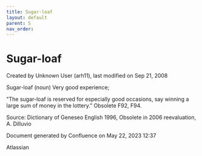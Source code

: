 ```yaml
---
title: Sugar-loaf
layout: default
parent: S
nav_order:
---
```


# Sugar-loaf

Created by  Unknown User (arh11), last modified on Sep 21, 2008

Sugar-loaf (noun) Very good experience; 

&quot;The sugar-loaf is reserved for especially good occasions, say winning a large sum of money in the lottery.&quot; Obsolete F92, F94. 

Source: Dictionary of Geneseo English 1996, Obsolete in 2006 reevaluation, A. Dilluvio

Document generated by Confluence on May 22, 2023 12:37

Atlassian
